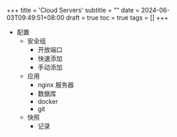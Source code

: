 +++
title = 'Cloud Servers'
subtitle = ""
date = 2024-06-03T09:49:51+08:00
draft = true
toc = true
tags = []
+++

-   配置
    -   安全组
        -   开放端口
        -   快速添加
        -   手动添加
    -   应用
        -   nginx 服务器
        -   数据库
        -   docker
        -   git
    -   快照
        -   记录
